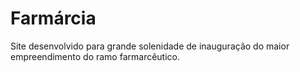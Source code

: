 # Farmárcia
Site desenvolvido para grande solenidade de inauguração do maior empreendimento do ramo farmarcêutico.
